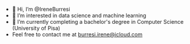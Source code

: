 - 👋 Hi, I’m @IreneBurresi
- 👀 I’m interested in data science and machine learning
- 🌱 I’m currently  completing a bachelor's degree in Computer Science (University of Pisa)
- Feel free to contact me at burresi.irene@icloud.com

<!---
IreneBurresi/IreneBurresi is a ✨ special ✨ repository because its `README.md` (this file) appears on your GitHub profile.
You can click the Preview link to take a look at your changes.
--->
